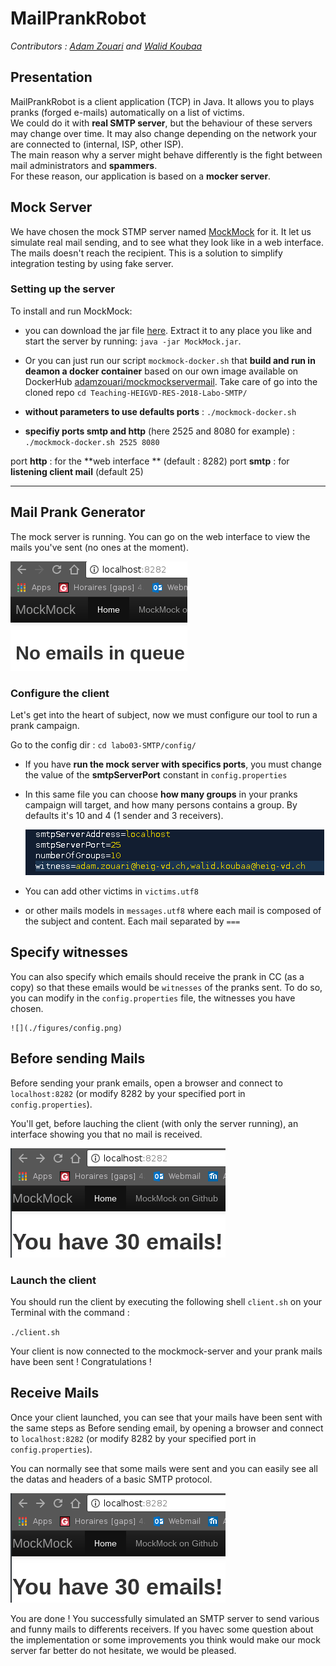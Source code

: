 # MailPrankRobot
*Contributors : [Adam Zouari](https://github.com/AdamZouari) and [Walid Koubaa](https://github.com/zedsdead95)*
## Presentation

MailPrankRobot is a client application (TCP) in Java. It allows you to plays pranks (forged e-mails) automatically on a list of victims.  
We could do it with **real SMTP server**, but the behaviour of these servers may change over time. It may also change depending on the network your are connected to (internal, ISP, other ISP).  
The main reason why a server might behave differently is the fight between mail administrators and **spammers**.  
For these reason, our application is based on a **mocker server**.

## Mock Server

We have chosen the mock STMP server named [MockMock](https://github.com/tweakers-dev/MockMock/blob/master/README.md) for it.
It let us simulate real mail sending, and to see what they look like in a web interface.  The mails doesn't reach the recipient. 
This is a solution to simplify integration testing by using fake server.

### Setting up the server

To install and run MockMock:
- you can download the jar file [here](https://github.com/tweakers-dev/MockMock/blob/master/release/MockMock.jar?raw=true). Extract it to any place you like and start the server by running: ``` java -jar MockMock.jar ```.

- Or you can just run our script ``` mockmock-docker.sh ``` that **build and run in deamon a docker container** based on our own image available on DockerHub [adamzouari/mockmockservermail](https://hub.docker.com/r/adamzouari/mockmockservermail/). Take care of go into the cloned repo ``` cd Teaching-HEIGVD-RES-2018-Labo-SMTP/ ```
 - **without parameters to use defaults ports** : ``` ./mockmock-docker.sh ```
 - **specifiy ports smtp and http** (here 2525 and 8080 for example) : ```./mockmock-docker.sh 2525 8080 ```

port **http** : for the **web interface **  (default : 8282)
port **smtp** : for **listening client mail** (default 25)

- - -

## Mail Prank Generator

The mock server is running. You can go on the web interface to view the mails you've sent (no ones at the moment).

![](./figures/web-interface-no-emails.png)

### Configure the client

Let's get into the heart of subject, now we must configure our tool to run a prank campaign.

Go to the config dir : ``` cd labo03-SMTP/config/ ```

- If you have **run the mock server with specifics ports**,   you must change the value of the **smtpServerPort** constant in ```config.properties ``` 
- In this same file you can choose **how many groups** in your pranks campaign will target, and how many persons contains a group.
By defaults it's 10 and 4 (1 sender and 3 receivers).

	![](./figures/config.png)


- You can add other victims in ``` victims.utf8 ```

- or other mails models in ``` messages.utf8 ``` where each mail is composed of the subject and content. Each mail separated by ```===``` 

## Specify witnesses

You can also specify which emails should receive the prank in CC (as a copy) so that these emails would be ```witnesses``` of the pranks sent.
To do so, you can modify in the ```config.properties``` file, the witnesses you have chosen.

	![](./figures/config.png)

## Before sending Mails

Before sending your prank emails, open a browser and connect to ```localhost:8282``` (or modify 8282 by your specified port in ```config.properties```).

You'll get, before lauching the client (with only the server running), an interface showing you that no mail is received. 

![](./figures/web-interface-emails.png)

### Launch the client

You should run the client by executing the following shell ```client.sh``` on your Terminal with the command : 

```./client.sh ```

Your client is now connected to the mockmock-server and your prank mails have been sent ! Congratulations !

## Receive Mails

Once your client launched, you can see that your mails have been sent with the same steps as Before sending email,
by opening a browser and connect to ```localhost:8282``` (or modify 8282 by your specified port in ```config.properties```).

You can normally see that some mails were sent and you can easily see all the datas and headers of a basic SMTP protocol.

![](./figures/web-interface-emails.png)
	
You are done ! You successfully simulated an SMTP server to send various and funny mails to differents receivers.
If you havec some question about the implementation or some improvements you think would make our mock server far better do not hesitate, we would be pleased.
 


